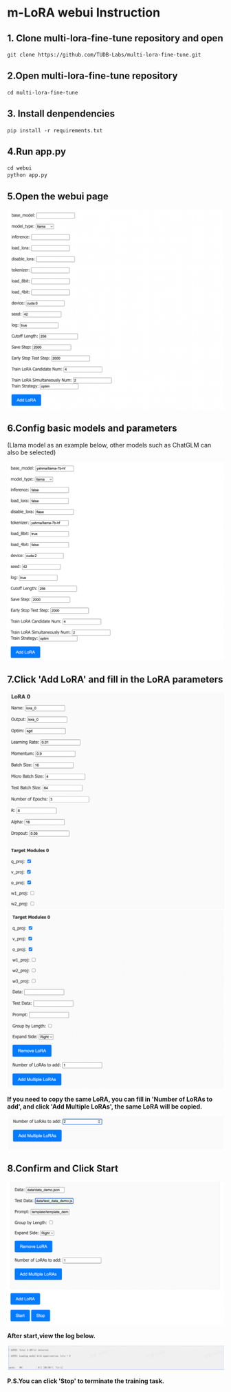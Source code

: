 # m-LoRA webui Instruction
## 1. Clone multi-lora-fine-tune repository and open

```
git clone https://github.com/TUDB-Labs/multi-lora-fine-tune.git
```
## 2.Open multi-lora-fine-tune repository
```
cd multi-lora-fine-tune
```

## 3. Install denpendencies

```
pip install -r requirements.txt
```

## 4.Run app.py
```
cd webui
python app.py
```
## 5.Open the webui page
![](../assets/webui1.png)
## 6.Config basic models and parameters
(Llama model as an example below, other models such as ChatGLM can also be selected)

![](../assets/webui2.png)
## 7.Click 'Add LoRA' and fill in the LoRA parameters 
![](../assets/webui3.png)
![](../assets/webui4.png)

**If you need to copy the same LoRA, you can fill in  'Number of LoRAs to add', and click 'Add Multiple LoRAs', the same LoRA will be copied.**

![](../assets/webui5.png)

## 8.Confirm and Click Start
![](../assets/webui6.png)

**After start,view the log below.**

![](../assets/webui7.png)

**P.S.You can click 'Stop' to terminate the training task.**